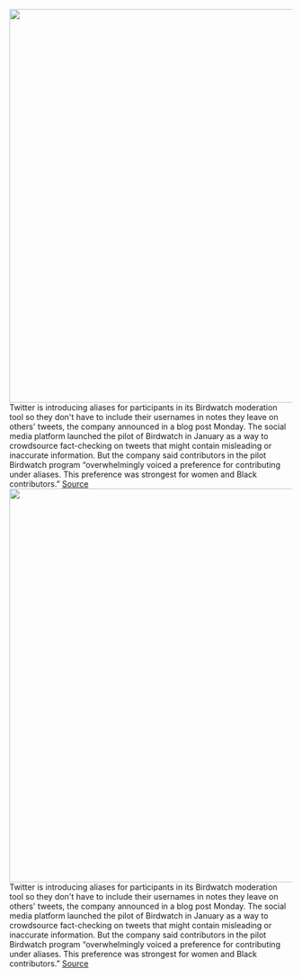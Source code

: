 <img src='https://cdn.vox-cdn.com/thumbor/eDB2WubqvZunfOG6nccnm8Apos4=/0x0:2040x1360/1200x800/filters:focal(857x517:1183x843)/cdn.vox-cdn.com/uploads/chorus_image/image/70179079/acastro_200715_1777_twitter_0005.0.0.jpg' width='700px' /><br/>
Twitter is introducing aliases for participants in its Birdwatch moderation tool so they don't have to include their usernames in notes they leave on others' tweets, the company announced in a blog post Monday. The social media platform launched the pilot of Birdwatch in January as a way to crowdsource fact-checking on tweets that might contain misleading or inaccurate information. But the company said contributors in the pilot Birdwatch program “overwhelmingly voiced a preference for contributing under aliases. This preference was strongest for women and Black contributors.”
<a href='https://www.theverge.com/2021/11/22/22796918/twitter-moderation-birdwatch-aliases-contributors-misinformation'> Source <a/><img src='https://cdn.vox-cdn.com/thumbor/eDB2WubqvZunfOG6nccnm8Apos4=/0x0:2040x1360/1200x800/filters:focal(857x517:1183x843)/cdn.vox-cdn.com/uploads/chorus_image/image/70179079/acastro_200715_1777_twitter_0005.0.0.jpg' width='700px' /><br/>
Twitter is introducing aliases for participants in its Birdwatch moderation tool so they don't have to include their usernames in notes they leave on others' tweets, the company announced in a blog post Monday. The social media platform launched the pilot of Birdwatch in January as a way to crowdsource fact-checking on tweets that might contain misleading or inaccurate information. But the company said contributors in the pilot Birdwatch program “overwhelmingly voiced a preference for contributing under aliases. This preference was strongest for women and Black contributors.”
<a href='https://www.theverge.com/2021/11/22/22796918/twitter-moderation-birdwatch-aliases-contributors-misinformation'> Source <a/>